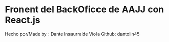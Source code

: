 # Fronent del BackOficce de AAJJ con React.js

Hecho por/Made by : Dante Insaurralde Viola 
Github: dantolin45



